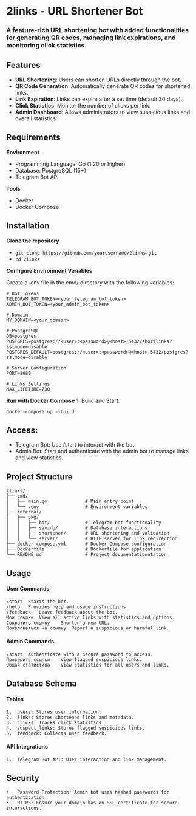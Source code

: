# 2links - URL Shortener Bot #

### A feature-rich URL shortening bot with added functionalities for generating QR codes, managing link expirations, and monitoring click statistics.

## Features
- **URL Shortening**: Users can shorten URLs directly through the bot.
- **QR Code Generation**: Automatically generate QR codes for shortened links.
- **Link Expiration**: Links can expire after a set time (default 30 days).
- **Click Statistics**: Monitor the number of clicks per link.
- **Admin Dashboard**: Allows administrators to view suspicious links and overall statistics.

## Requirements

**Environment**
- Programming Language: Go (1.20 or higher)
- Database: PostgreSQL (15+)
- Telegram Bot API

**Tools**
- Docker
- Docker Compose

## Installation

**Clone the repository**

- ```git clone https://github.com/yourusername/2links.git```
- ```cd 2links```


**Configure Environment Variables**

Create a .env file in the cmd/ directory with the following variables:
```
# Bot Tokens
TELEGRAM_BOT_TOKEN=<your_telegram_bot_token>
ADMIN_BOT_TOKEN=<your_admin_bot_token>

# Domain
MY_DOMAIN=<your_domain>

# PostgreSQL
DB=postgres
POSTGRES=postgres://<user>:<password>@<host>:5432/shortlinks?sslmode=disable
POSTGRES_DEFAULT=postgres://<user>:<password>@<host>:5432/postgres?sslmode=disable

# Server Configuration
PORT=8080

# Links Settings
MAX_LIFETIME=730
```


**Run with Docker Compose**
	1.	Build and Start:

```docker-compose up --build```

## Access:
- Telegram Bot: Use /start to interact with the bot.
- Admin Bot: Start and authenticate with the admin bot to manage links and view statistics.

## Project Structure

```plaintext
2links/
├── cmd/
│   ├── main.go              # Main entry point
│   └── .env                 # Environment variables
├── internal/
│   ├── pkg/
│   │   ├── bot/             # Telegram bot functionality
│   │   ├── saving/          # Database interactions
│   │   ├── shortener/       # URL shortening and validation
│   │   └── server/          # HTTP server for link redirection
├── docker-compose.yml       # Docker Compose configuration
├── Dockerfile               # Dockerfile for application
└── README.md                # Project documentationntation
```

## Usage

#### User Commands

```
/start	Starts the bot.
/help	Provides help and usage instructions.
/feedback	Leave feedback about the bot.
Mои ссылки	View all active links with statistics and options.
Сократить ссылку	Shorten a new URL.
Пожаловаться на ссылку	Report a suspicious or harmful link.
```


#### Admin Commands

```
/start	Authenticate with a secure password to access.
Проверить ссылки	View flagged suspicious links.
Общая статистика	View statistics for all users and links.
```

## Database Schema

#### Tables
	1.	users: Stores user information.
	2.	links: Stores shortened links and metadata.
	3.	clicks: Tracks click statistics.
	4.	suspect_links: Stores flagged suspicious links.
	5.	feedback: Collects user feedback.


#### API Integrations
	1.	Telegram Bot API: User interaction and link management.

## Security
	•	Password Protection: Admin bot uses hashed passwords for authentication.
	•	HTTPS: Ensure your domain has an SSL certificate for secure interactions.


